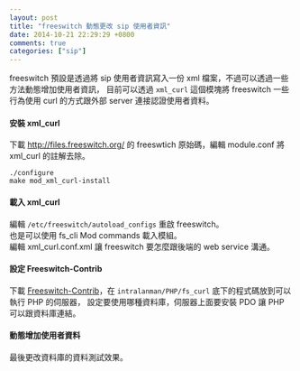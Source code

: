 ```yaml
---
layout: post
title: "freeswitch 動態更改 sip 使用者資訊"
date: 2014-10-21 22:29:29 +0800
comments: true
categories: ["sip"]
---
```


<!-- more -->

freeswitch 預設是透過將 sip 使用者資訊寫入一份 xml 檔案，不過可以透過一些方法動態增加使用者資訊，
目前可以透過 `xml_curl` 這個模塊將 freeswitch 一些行為使用 curl 的方式跟外部 server 連接認證使用者資料。


#### 安裝 xml_curl

下載 http://files.freeswitch.org/ 的 freeswtich 原始碼，編輯 module.conf 將 xml_curl 的註解去除。   

	./configure  
	make mod_xml_curl-install

#### 載入 xml_curl
編輯 `/etc/freeswitch/autoload_configs` 重啟 freeswitch。  
也是可以使用 fs_cli Mod commands 載入模組。   
編輯 xml_curl.conf.xml 讓 freeswitch 要怎麼跟後端的 web service 溝通。 

#### 設定 Freeswitch-Contrib
下載 [Freeswitch-Contrib]，在 `intralanman/PHP/fs_curl` 底下的程式碼放到可以執行 PHP 的伺服器，
設定要使用哪種資料庫，伺服器上面要安裝 PDO 讓 PHP 可以跟資料庫連結。

[Freeswitch-Contrib]:https://freeswitch.org/stash/projects/FS/repos/freeswitch-contrib/browse

#### 動態增加使用者資料
最後更改資料庫的資料測試效果。
